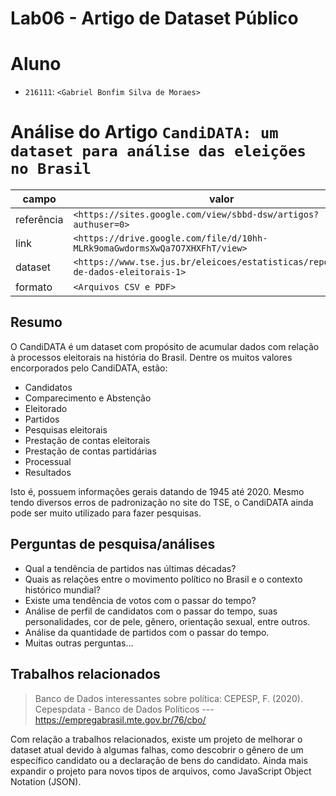 # Lab06 - Artigo de Dataset Público

# Aluno
* `216111`: `<Gabriel Bonfim Silva de Moraes>`

# Análise do Artigo `CandiDATA: um dataset para análise das eleições no Brasil`

| campo | valor |
|------------|----------------------------------------|
| referência | `<https://sites.google.com/view/sbbd-dsw/artigos?authuser=0>` |
| link       | `<https://drive.google.com/file/d/10hh-MLRk9omaGwdormsXwQa7O7XHXFhT/view>` |
| dataset | `<https://www.tse.jus.br/eleicoes/estatisticas/repositorio-de-dados-eleitorais-1>` |
| formato | `<Arquivos CSV e PDF>` |

## Resumo

O CandiDATA é um dataset com propósito de acumular dados com relação à processos eleitorais na história do Brasil. Dentre os muitos valores encorporados pelo CandiDATA, estão:

* Candidatos
* Comparecimento e Abstenção
* Eleitorado
* Partidos
* Pesquisas eleitorais
* Prestação de contas eleitorais
* Prestação de contas partidárias
* Processual
* Resultados

Isto é, possuem informações gerais datando de 1945 até 2020. Mesmo tendo diversos erros de padronização no site do TSE, o CandiDATA ainda pode ser muito utilizado para fazer pesquisas.

## Perguntas de pesquisa/análises

* Qual a tendência de partidos nas últimas décadas?
* Quais as relações entre o movimento político no Brasil e o contexto histórico mundial?
* Existe uma tendência de votos com o passar do tempo?
* Análise de perfil de candidatos com o passar do tempo, suas personalidades, cor de pele, gênero, orientação sexual, entre outros.
* Análise da quantidade de partidos com o passar do tempo.
* Muitas outras perguntas...

## Trabalhos relacionados

> Banco de Dados interessantes sobre política: CEPESP, F. (2020). Cepespdata - Banco de Dados Políticos --- https://empregabrasil.mte.gov.br/76/cbo/

Com relação a trabalhos relacionados, existe um projeto de melhorar o dataset atual devido à algumas falhas, como descobrir o gênero de um específico candidato ou a declaração de bens do candidato. Ainda mais expandir o projeto para novos tipos de arquivos, como JavaScript Object Notation (JSON).

